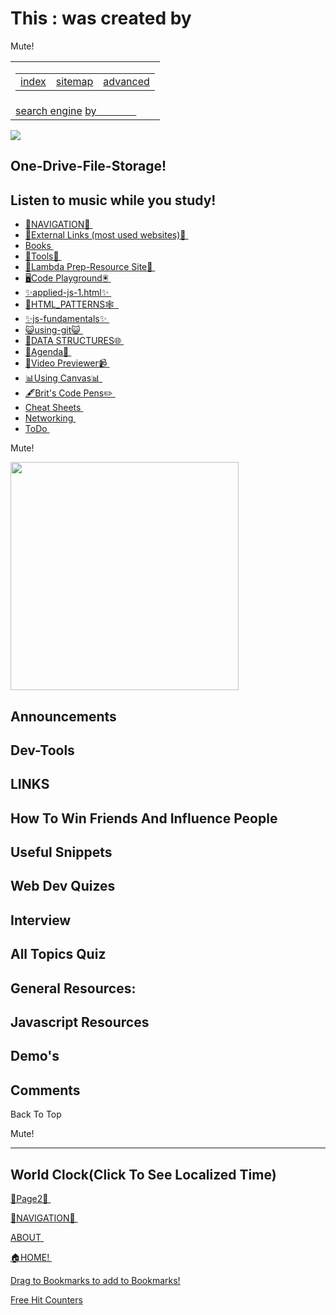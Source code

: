   
  
  
  
  

  
  
  
  
  

##### 

This : <span class="txt-rotate" data-period="2000" data-rotate="[ &quot;is Lambda Student Resources&quot;, &quot;was created by Bryan Guner&quot; ]"><span class="wrap">was created by </span></span>
=====================================================================================================================================================================================================

Mute!

  

  
  
  

<table><colgroup><col style="width: 100%" /></colgroup><tbody><tr class="odd"><td><table><tbody><tr class="odd"><td style="text-align: left;"><a href="https://search.freefind.com/siteindex.html?si=84021407">index</a></td><td style="text-align: center;"><a href="https://search.freefind.com/find.html?si=84021407&amp;m=0&amp;p=0">sitemap</a></td><td style="text-align: right;"><a href="https://search.freefind.com/find.html?si=84021407&amp;pid=a">advanced</a></td></tr></tbody></table></td></tr><tr class="even"><td><a href="https://www.freefind.com">search engine</a> <a href="https://www.freefind.com">by <span style="color: #60606000;">freefind</span></a></td></tr></tbody></table>

<img src="./media-gifs-images/giphy.gif" class="loading-overlay-img" />

  
  

One-Drive-File-Storage!
-----------------------

  

  

Listen to music while you study!
--------------------------------

  

  
  

-   [🧭NAVIGATION🧭 ](./directory.html)
-   [🧭External Links (most used websites)🧭 ](https://links4242.netlify.app/)
-   [Books ]()
-   [🧰Tools🔨 ](./7-assets/web-dev-utils/lambda-prep/directory.html)
-   [📖Lambda Prep-Resource Site📗 ](https://lambda-prep.netlify.app/)
-   [🖥️Code Playground🖲️ ](https://code-playground.netlify.app/)
-   [✨applied-js-1.html✨ ](./WEEKS/wk1/0-notes/d2/applied-js-1.html)
-   [🧱HTML\_PATTERNS🕸️  ](.5-websites\lambda-prep\one-of-every-tag.html)
-   [✨js-fundamentals✨ ](./WEEKS/wk1/0-notes/d2/js-fundamentals.html)
-   [😺using-git😺 ](./WEEKS/wk1/0-notes/d2/using-git.html)
-   [🎄DATA STRUCTURES🌐 ](https://trusting-dijkstra-4d3b17.netlify.app/)
-   [📗Agenda📗 ](./WEEKS\wk1\2-resources\agenda.html)
-   [📼Video Previewer📹 ](./WEEKS\wk1\2-resources\agenda.html)
-   [📊Using Canvas📊 ](./about\Using_Canvas.html)
-   [🖋️Brit's Code Pens✏️ ](./6-about/BritHemmingCodePen.html)
-   [Cheat Sheets ](2-resources/__CHEAT-SHEETS/right.html)
-   [Networking ](./networking.html)
-   [ToDo ](https://www.notion.so/0c25ca36d2184ea2b7f2aad2e44f7628?v=940dee8552a5455f8f6abf4c270aec57)

  
  

Mute!

  
  
  
  

<img src="./media-gifs-images/fireworks.gif" class="embed" height="365" />

  
  

Announcements
-------------

  
  

Dev-Tools
---------

  
  

LINKS
-----

  
  

  
  

How To Win Friends And Influence People
---------------------------------------

  
  
  
  

Useful Snippets
---------------

  
  

  
  
  
  

Web Dev Quizes
--------------

  
  

  
  

Interview
---------

  
  

All Topics Quiz
---------------

  
  

  
  

General Resources:
------------------

  
  

Javascript Resources
--------------------

  

Demo's
------

  

  

  
  

Comments
--------

Back To Top

  
  

Mute!

  
  

  
  

------------------------------------------------------------------------

World Clock(Click To See Localized Time)
----------------------------------------

  
  

[📗Page2📗 ](./page2.html)

[🧭NAVIGATION🧭 ](./WEEKS/wk1/0-notes/d2/directory.html)

[ABOUT ](https://elastic-franklin-ce3a55.netlify.app/)

[🏠HOME! ](https://lambda-w-1-notes.netlify.app/)

  
  
<a href="javascript:(function()%7B%0Af=&#39;https://www.addtoany.com/share#url=&#39;+encodeURIComponent(window.location.href)+&#39;&amp;title=&#39;+encodeURIComponent(document.title);%0Aa=function()%7B%0Aif(!window.open(f,&#39;addtoany&#39;,&#39;width=800,height=600,toolbar=yes,location=yes,directories=yes,status=yes,menubar=yes,scrollbars=yes,resizable=yes&#39;))%7B%0Alocation.href=f+&#39;jump=yes&#39;;%0A%7D;%0Aif(/Firefox/.test(navigator.userAgent))%7B%0AsetTimeout(a,0)%0A%7D%0Aelse%7B%0Aa()%0A%7D%0A%7D)()" class="bookmarklet_button" title="AddToAny">Drag to Bookmarks to add to Bookmarks!</a>  
  

[Free Hit Counters](https://free-hit-counters.net/)

  
  
